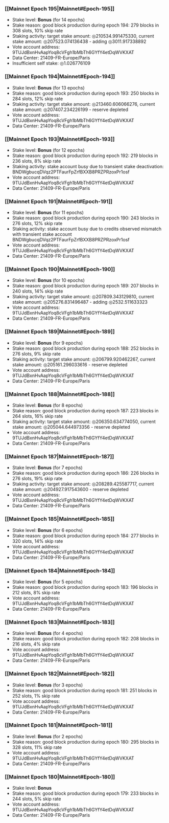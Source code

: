 ### [[Mainnet Epoch 195|Mainnet#Epoch-195]]
* Stake level: **Bonus** (for 14 epochs)
* Stake reason: good block production during epoch 194: 279 blocks in 308 slots, 10% skip rate
* Staking activity: target stake amount: ◎210534.991475330, current stake amount: ◎207523.074136438 - adding ◎3011.917338892
* Vote account address: 9TUJdBxnHvAapYoq8cVFgh1bMbTh6GYfY4etDqWVKXAT
* Data Center: 21409-FR-Europe/Paris
* Insufficient self stake: ◎1.026776109
### [[Mainnet Epoch 194|Mainnet#Epoch-194]]
* Stake level: **Bonus** (for 13 epochs)
* Stake reason: good block production during epoch 193: 250 blocks in 284 slots, 12% skip rate
* Staking activity: target stake amount: ◎213460.606066276, current stake amount: ◎207407.234226199 - reserve depleted
* Vote account address: 9TUJdBxnHvAapYoq8cVFgh1bMbTh6GYfY4etDqWVKXAT
* Data Center: 21409-FR-Europe/Paris
### [[Mainnet Epoch 193|Mainnet#Epoch-193]]
* Stake level: **Bonus** (for 12 epochs)
* Stake reason: good block production during epoch 192: 219 blocks in 236 slots, 8% skip rate
* Staking activity: stake account busy due to transient stake deactivation: BNDWgbucqDVqz2PTFaurFpZrfBXXB8PRZPRzoxPr1osf
* Vote account address: 9TUJdBxnHvAapYoq8cVFgh1bMbTh6GYfY4etDqWVKXAT
* Data Center: 21409-FR-Europe/Paris
### [[Mainnet Epoch 191|Mainnet#Epoch-191]]
* Stake level: **Bonus** (for 11 epochs)
* Stake reason: good block production during epoch 190: 243 blocks in 276 slots, 12% skip rate
* Staking activity: stake account busy due to credits observed mismatch with transient stake account BNDWgbucqDVqz2PTFaurFpZrfBXXB8PRZPRzoxPr1osf
* Vote account address: 9TUJdBxnHvAapYoq8cVFgh1bMbTh6GYfY4etDqWVKXAT
* Data Center: 21409-FR-Europe/Paris
### [[Mainnet Epoch 190|Mainnet#Epoch-190]]
* Stake level: **Bonus** (for 10 epochs)
* Stake reason: good block production during epoch 189: 207 blocks in 240 slots, 14% skip rate
* Staking activity: target stake amount: ◎207809.343129810, current stake amount: ◎205276.831496487 - adding ◎2532.511633323
* Vote account address: 9TUJdBxnHvAapYoq8cVFgh1bMbTh6GYfY4etDqWVKXAT
* Data Center: 21409-FR-Europe/Paris
### [[Mainnet Epoch 189|Mainnet#Epoch-189]]
* Stake level: **Bonus** (for 9 epochs)
* Stake reason: good block production during epoch 188: 252 blocks in 276 slots, 9% skip rate
* Staking activity: target stake amount: ◎206799.920462267, current stake amount: ◎205161.296033616 - reserve depleted
* Vote account address: 9TUJdBxnHvAapYoq8cVFgh1bMbTh6GYfY4etDqWVKXAT
* Data Center: 21409-FR-Europe/Paris
### [[Mainnet Epoch 188|Mainnet#Epoch-188]]
* Stake level: **Bonus** (for 8 epochs)
* Stake reason: good block production during epoch 187: 223 blocks in 264 slots, 16% skip rate
* Staking activity: target stake amount: ◎206350.634774050, current stake amount: ◎205044.644973356 - reserve depleted
* Vote account address: 9TUJdBxnHvAapYoq8cVFgh1bMbTh6GYfY4etDqWVKXAT
* Data Center: 21409-FR-Europe/Paris
### [[Mainnet Epoch 187|Mainnet#Epoch-187]]
* Stake level: **Bonus** (for 7 epochs)
* Stake reason: good block production during epoch 186: 226 blocks in 276 slots, 19% skip rate
* Staking activity: target stake amount: ◎208289.425587717, current stake amount: ◎204927.917543600 - reserve depleted
* Vote account address: 9TUJdBxnHvAapYoq8cVFgh1bMbTh6GYfY4etDqWVKXAT
* Data Center: 21409-FR-Europe/Paris
### [[Mainnet Epoch 185|Mainnet#Epoch-185]]
* Stake level: **Bonus** (for 6 epochs)
* Stake reason: good block production during epoch 184: 277 blocks in 320 slots, 14% skip rate
* Vote account address: 9TUJdBxnHvAapYoq8cVFgh1bMbTh6GYfY4etDqWVKXAT
* Data Center: 21409-FR-Europe/Paris
### [[Mainnet Epoch 184|Mainnet#Epoch-184]]
* Stake level: **Bonus** (for 5 epochs)
* Stake reason: good block production during epoch 183: 196 blocks in 212 slots, 8% skip rate
* Vote account address: 9TUJdBxnHvAapYoq8cVFgh1bMbTh6GYfY4etDqWVKXAT
* Data Center: 21409-FR-Europe/Paris
### [[Mainnet Epoch 183|Mainnet#Epoch-183]]
* Stake level: **Bonus** (for 4 epochs)
* Stake reason: good block production during epoch 182: 208 blocks in 216 slots, 4% skip rate
* Vote account address: 9TUJdBxnHvAapYoq8cVFgh1bMbTh6GYfY4etDqWVKXAT
* Data Center: 21409-FR-Europe/Paris
### [[Mainnet Epoch 182|Mainnet#Epoch-182]]
* Stake level: **Bonus** (for 3 epochs)
* Stake reason: good block production during epoch 181: 251 blocks in 252 slots, 1% skip rate
* Vote account address: 9TUJdBxnHvAapYoq8cVFgh1bMbTh6GYfY4etDqWVKXAT
* Data Center: 21409-FR-Europe/Paris
### [[Mainnet Epoch 181|Mainnet#Epoch-181]]
* Stake level: **Bonus** (for 2 epochs)
* Stake reason: good block production during epoch 180: 295 blocks in 328 slots, 11% skip rate
* Vote account address: 9TUJdBxnHvAapYoq8cVFgh1bMbTh6GYfY4etDqWVKXAT
* Data Center: 21409-FR-Europe/Paris
### [[Mainnet Epoch 180|Mainnet#Epoch-180]]
* Stake level: **Bonus**
* Stake reason: good block production during epoch 179: 233 blocks in 244 slots, 5% skip rate
* Vote account address: 9TUJdBxnHvAapYoq8cVFgh1bMbTh6GYfY4etDqWVKXAT
* Data Center: 21409-FR-Europe/Paris